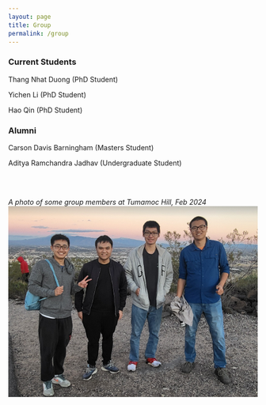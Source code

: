 ```yaml
---
layout: page
title: Group
permalink: /group
---
```


### Current Students
Thang Nhat Duong (PhD Student)

Yichen Li (PhD Student) 

Hao Qin (PhD Student)

### Alumni 
Carson Davis Barningham (Masters Student)

Aditya Ramchandra Jadhav (Undergraduate Student)

<br>
<br>

*A photo of some group members at Tumamoc Hill, Feb 2024*
![group photo](group_photo_2024_02.png)

